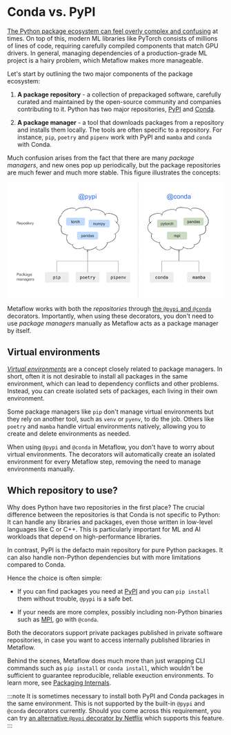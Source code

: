 
# Conda vs. PyPI

[The Python package ecosystem can
feel overly complex and
confusing](https://packaging.python.org/en/latest/overview/) at
times. On top of this, modern ML libraries like PyTorch consists of
millions of lines of code, requiring carefully compiled components
that match GPU drivers. In general, managing dependencies of a
production-grade ML project is a hairy problem, which Metaflow 
makes more manageable.

Let's start by outlining the two major components of the package ecosystem:

1. **A package repository** - a collection of prepackaged software,
   carefully curated and maintained by the open-source community and
   companies contributing to it. Python has two major repositories,
   [PyPI](https://pypi.org/) and [Conda](https://conda-forge.org/).

2. **A package manager** - a tool that downloads packages from a
   repository and installs them locally. The tools are often specific
   to a repository. For instance, `pip`, `poetry` and `pipenv` work
   with PyPI and `mamba` and `conda` with Conda.

Much confusion arises from the fact that there are many *package managers*,
and new ones pop up periodically, but the package repositories are
much fewer and much more stable. This figure illustrates the concepts:

![package ecosystem](/assets/repositories.png)

Metaflow works with both the *repositories* through [the
`@pypi` and `@conda`](/scaling/dependencies/libraries) decorators.
Importantly, when using these decorators, you don't need to use
*package managers* manually as Metaflow acts as a package manager by itself.

## Virtual environments

[*Virtual environments*](https://docs.python.org/3/library/venv.html)
are a concept closely related to package managers. In
 short, often it is not desirable to install all packages in the same
 environment, which can lead to dependency conflicts and other problems.
 Instead, you can create isolated sets of packages, each living in their own
 environment.

Some package managers like `pip` don't manage virtual environments but they rely
on another tool, such as `venv` or `pyenv`, to do the job. Others like
 `poetry` and `mamba` handle virtual environments natively, allowing you to
 create and delete environments as needed.

When using `@pypi` and `@conda` in Metaflow, you don't have to worry about
virtual environments. The decorators will automatically create an isolated
environment for every Metaflow step, removing the need to manage environments
manually.

## Which repository to use?

Why does Python have two repositories in the first place? The crucial difference
between the repositories is that Conda is not specific to Python: It can handle
any libraries and packages, even those written in low-level languages like C or
C++. This is particularly important for ML and AI workloads that depend on
high-performance libraries.

In contrast, PyPI is the defacto main repository for pure Python packages. It can
also handle non-Python dependencies but with more limitations compared to Conda.

Hence the choice is often simple:
 
 - If you can find packages you need at [PyPI](https://pypi.org) and
   you can `pip install` them without trouble,
   `@pypi` is a safe bet.

 - If your needs are more complex, possibly including non-Python binaries
   such as [MPI](https://anaconda.org/conda-forge/openmpi-mpifort), go with
   `@conda`.

Both the decorators support private packages published in private software
repositories, in case you want to access internally published libraries in
Metaflow.

Behind the scenes, Metaflow does much more than just wrapping CLI commands
such as `pip install` or `conda install`, which wouldn't be sufficient to
guarantee reproducible, reliable exeuction environments. To learn more,
see [Packaging Internals](/scaling/dependencies/internals).

:::note
It is sometimes necessary to install both PyPI and Conda packages in the same
environment. This is not supported by the built-in `@pypi` and `@conda` decorators
currently. Should you come across this requirement, you can try [an alternative `@pypi`
decorator by Netflix](/scaling/dependencies/libraries.md#alternative-pypi-and-conda-decorators)
which supports this feature.
:::
